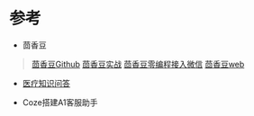 # 参考

- 茴香豆

> [茴香豆Github](https://github.com/InternLM/HuixiangDou/tree/main)
> [茴香豆实战](https://github.com/InternLM/Tutorial/blob/camp3/docs/L2/Huixiangdou/readme.md)
> [茴香豆零编程接入微信](https://zhuanlan.zhihu.com/p/686579577)
> [茴香豆web](https://openxlab.org.cn/apps/detail/tpoisonooo/huixiangdou-web)

- [医疗知识问答](https://github.com/TommyZihao/QASystemOnMedicalKG/tree/master/notebook_tutorials)

- Coze搭建A1客服助手

> 
